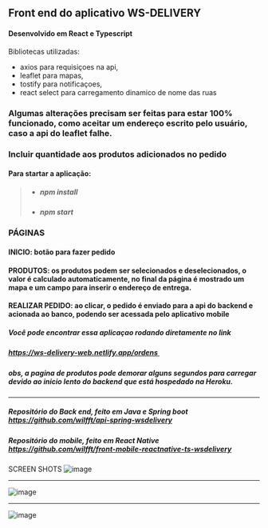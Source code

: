 ## Front end do aplicativo WS-DELIVERY

#### Desenvolvido em React e Typescript

Bibliotecas utilizadas:

- axios para requisiçoes na api, 
- leaflet para mapas, 
- tostify para notificaçoes, 
- react select para carregamento dinamico de nome das ruas  

### Algumas alterações precisam ser feitas para estar 100% funcionado, como aceitar um endereço escrito pelo usuário, caso a api do leaflet falhe.
### Incluir quantidade aos produtos adicionados no pedido

#### Para startar a aplicação: 

> - ##### npm install
>
> - ##### npm start



### PÁGINAS 

#### INICIO: botão para fazer pedido

#### PRODUTOS: os produtos podem ser selecionados e deselecionados, o valor é calculado automaticamente, no final da página é mostrado um mapa e um campo para inserir o endereço de entrega.

#### REALIZAR PEDIDO:  ao clicar, o pedido é enviado para a api do backend e acionada ao banco, podendo ser acessada pelo aplicativo mobile



##### Você pode encontrar essa aplicaçao rodando diretamente no link  

##### https://ws-delivery-web.netlify.app/ordens  

##### obs, a pagina de produtos pode demorar alguns segundos para carregar devido ao inicio lento do backend que está hospedado na Heroku.

----------------------



##### Repositório do Back end, feito em Java e Spring boot https://github.com/wilfft/api-spring-wsdelivery

##### Repositório do mobile, feito em React Native https://github.com/wilfft/front-mobile-reactnative-ts-wsdelivery


SCREEN SHOTS
![image](https://user-images.githubusercontent.com/68745408/110032079-817ae700-7d16-11eb-9ecb-3c035cc60896.png)

------------

![image](https://user-images.githubusercontent.com/68745408/110032151-9192c680-7d16-11eb-829e-813f0e857891.png)

------------

![image](https://user-images.githubusercontent.com/68745408/110032404-dc144300-7d16-11eb-9e69-8955e90db259.png)

